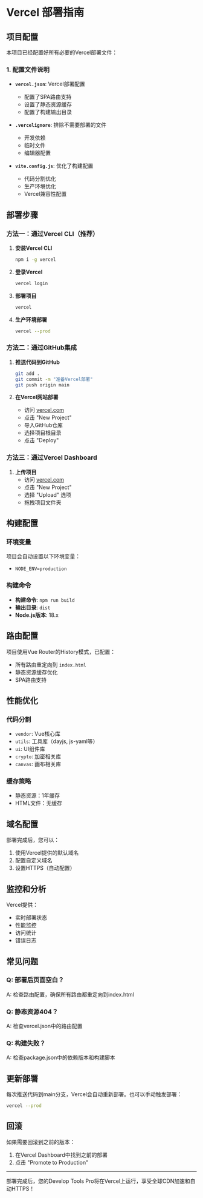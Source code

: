 # Vercel 部署指南

## 项目配置

本项目已经配置好所有必要的Vercel部署文件：

### 1. 配置文件说明

- **`vercel.json`**: Vercel部署配置
  - 配置了SPA路由支持
  - 设置了静态资源缓存
  - 配置了构建输出目录

- **`.vercelignore`**: 排除不需要部署的文件
  - 开发依赖
  - 临时文件
  - 编辑器配置

- **`vite.config.js`**: 优化了构建配置
  - 代码分割优化
  - 生产环境优化
  - Vercel兼容性配置

## 部署步骤

### 方法一：通过Vercel CLI（推荐）

1. **安装Vercel CLI**
   ```bash
   npm i -g vercel
   ```

2. **登录Vercel**
   ```bash
   vercel login
   ```

3. **部署项目**
   ```bash
   vercel
   ```

4. **生产环境部署**
   ```bash
   vercel --prod
   ```

### 方法二：通过GitHub集成

1. **推送代码到GitHub**
   ```bash
   git add .
   git commit -m "准备Vercel部署"
   git push origin main
   ```

2. **在Vercel网站部署**
   - 访问 [vercel.com](https://vercel.com)
   - 点击 "New Project"
   - 导入GitHub仓库
   - 选择项目根目录
   - 点击 "Deploy"

### 方法三：通过Vercel Dashboard

1. **上传项目**
   - 访问 [vercel.com](https://vercel.com)
   - 点击 "New Project"
   - 选择 "Upload" 选项
   - 拖拽项目文件夹

## 构建配置

### 环境变量
项目会自动设置以下环境变量：
- `NODE_ENV=production`

### 构建命令
- **构建命令**: `npm run build`
- **输出目录**: `dist`
- **Node.js版本**: 18.x

## 路由配置

项目使用Vue Router的History模式，已配置：
- 所有路由重定向到 `index.html`
- 静态资源缓存优化
- SPA路由支持

## 性能优化

### 代码分割
- `vendor`: Vue核心库
- `utils`: 工具库（dayjs, js-yaml等）
- `ui`: UI组件库
- `crypto`: 加密相关库
- `canvas`: 画布相关库

### 缓存策略
- 静态资源：1年缓存
- HTML文件：无缓存

## 域名配置

部署完成后，您可以：
1. 使用Vercel提供的默认域名
2. 配置自定义域名
3. 设置HTTPS（自动配置）

## 监控和分析

Vercel提供：
- 实时部署状态
- 性能监控
- 访问统计
- 错误日志

## 常见问题

### Q: 部署后页面空白？
A: 检查路由配置，确保所有路由都重定向到index.html

### Q: 静态资源404？
A: 检查vercel.json中的路由配置

### Q: 构建失败？
A: 检查package.json中的依赖版本和构建脚本

## 更新部署

每次推送代码到main分支，Vercel会自动重新部署。也可以手动触发部署：

```bash
vercel --prod
```

## 回滚

如果需要回滚到之前的版本：
1. 在Vercel Dashboard中找到之前的部署
2. 点击 "Promote to Production"

---

部署完成后，您的Develop Tools Pro将在Vercel上运行，享受全球CDN加速和自动HTTPS！
